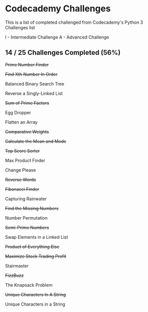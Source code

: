 # Codecademy Challenges
This is a list of completed challenged from Codecademy's Python 3 Challenges list

I - Intermediate Challenge
A - Advanced Challenge

## 14 / 25 Challenges Completed (56%)

~~Prime Number Finder~~

~~Find Xth Number In Order~~

Balanced Binary Search Tree

Reverse a Singly-Linked List

~~Sum of Prime Factors~~

Egg Dropper

Flatten an Array

~~Comparative Weights~~

~~Calculate the Mean and Mode~~

~~Top Score Sorter~~

Max Product Finder

Change Please

~~Reverse Words~~

~~Fibonacci Finder~~

Capturing Rainwater

~~Find the Missing Numbers~~

Number Permutation

~~Semi-Prime Numbers~~

Swap Elements in a Linked List

~~Product of Everything Else~~

~~Maximize Stock Trading Profit~~

Stairmaster

~~FizzBuzz~~

The Knapsack Problem

~~Unique Characters In A String~~

Unique Characters in a String
